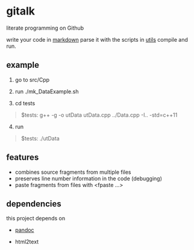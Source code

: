 # gitalk

literate programming on Github

write your code in [markdown](https://guides.github.com/features/mastering-markdown/)
parse it with the scripts in [utils](./utils/)
compile and run.

## example

1. go to src/Cpp

2. run ./mk_DataExample.sh

3. cd tests

>$tests: g++ -g -o utData utData.cpp ../Data.cpp -I.. -std=c++11

4. run

>$tests: ./utData

## features

* combines source fragments from multiple files
* preserves line number information in the code (debugging)
* paste fragments from files with <fpaste ...>

## dependencies

this project depends on 

* [pandoc](http://pandoc.org/)

* html2text

